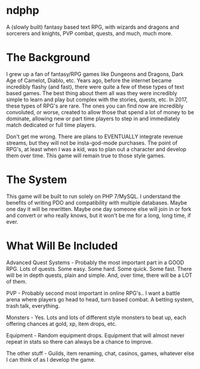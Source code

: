 

# ndphp
A (slowly built) fantasy based text RPG, with wizards and dragons and sorcerers and knights, PVP combat, quests, and much, much more.

# The Background
I grew up a fan of fantasy/RPG games like Dungeons and Dragons, Dark Age of Camelot, Diablo, etc. Years ago, before the internet became incredibly flashy (and fast), there were quite a few of these types of text based games. The best thing about them all was they were incredibly simple to learn and play but complex with the stories, quests, etc. In 2017, these types of RPG's are rare. The ones you can find now are incredibly convoluted, or worse, created to allow those that spend a lot of money to be dominate, allowing new or part time players to step in and immediately match dedicated or full time players.

Don't get me wrong. There are plans to EVENTUALLY integrate revenue streams, but they will not be insta-god-mode purchases. The point of RPG's, at least when I was a kid, was to plan out a character and develop them over time. This game will remain true to those style games.

# The System
This game will be built to run solely on PHP 7/MySQL. 
I understand the benefits of writing PDO and compatibility with multiple databases. Maybe one day it will be rewritten. Maybe one day someone else will join in or fork and convert or who really knows, but it won't be me for a long, long time, if ever.

# What Will Be Included
Advanced Quest Systems - Probably the most important part in a GOOD RPG. Lots of quests. Some easy. Some hard. Some quick. Some fast. There will be in depth quests, plain and simple. And, over time, there will be a LOT of them.

PVP - Probably second most important in online RPG's.. I want a battle arena where players go head to head, turn based combat. A betting system, trash talk, everything. 

Monsters - Yes. Lots and lots of different style monsters to beat up, each offering chances at gold, xp, item drops, etc.

Equipment - Random equipment drops. Equipment that will almost never repeat in stats so there can always be a chance to improve.

The other stuff - Guilds, item renaming, chat, casinos, games, whatever else I can think of as I develop the game.
